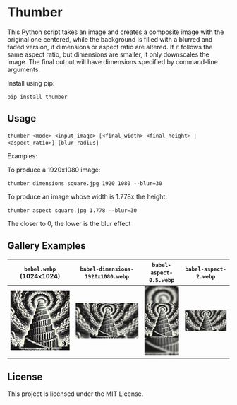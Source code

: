 # Thumber

This Python script takes an image and creates a composite image with the original one centered, while the background is filled with a blurred and faded version, if dimensions or aspect ratio are altered. If it follows the same aspect ratio, but dimensions are smaller, it only downscales the image. The final output will have dimensions specified by command-line arguments.

Install using pip:

```
pip install thumber
```

## Usage

```
thumber <mode> <input_image> [<final_width> <final_height> | <aspect_ratio>] [blur_radius]
```

Examples:

To produce a 1920x1080 image:

```
thumber dimensions square.jpg 1920 1080 --blur=30
```

To produce an image whose width is 1.778x the height:

```
thumber aspect square.jpg 1.778 --blur=30
```

The closer to 0, the lower is the blur effect


## Gallery Examples


| `babel.webp` (1024x1024)| `babel-dimensions-1920x1080.webp` | `babel-aspect-0.5.webp` | `babel-aspect-2.webp`
|:----:|:----:|:-----:|:----:| 
| ![](assets/babel.webp)| ![](assets/babel-dimensions-1920x1080.webp) | ![](assets/babel-aspect-0.5.webp) | ![](assets/babel-aspect-2.webp)


## License 

This project is licensed under the MIT License.